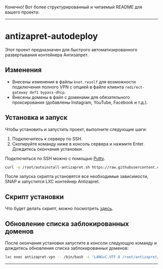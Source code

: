 Конечно! Вот более структурированный и читаемый README для вашего проекта:

---

# antizapret-autodeploy

Этот проект предназначен для быстрого автоматизированного развертывания контейнера Антизапрет.

## Изменения

- Внесены изменения в файлы `knot.resolf` для возможности подключения полного VPN с опцией в файле клиента `redirect-gateway def1 bypass-dhcp`.
- Внесены домены в файл с доменами для обязательного проксирования (добавлены Instagram, YouTube, Facebook и т.д.).

## Установка и запуск

Чтобы установить и запустить проект, выполните следующие шаги:

1. Подключитесь к серверу по SSH.
2. Скопируйте команду ниже в консоль сервера и нажмите Enter. Дождитесь окончания установки.

Подключиться по SSH можно с помощью [Putty](https://www.chiark.greenend.org.uk/~sgtatham/putty/latest.html).

```sh
curl -o /root/autoinstall-antizapret.sh https://raw.githubusercontent.com/drno88/antizapret-autodeploy/main/autoinstall-antizapret.sh && bash autoinstall-antizapret.sh
```

После запуска скрипта установятся все необходимые зависимости, SNAP и запустится LXC контейнер Antizapret.

## Скрипт установки

Что будет делать скрипт, можно посмотреть [здесь](https://github.com/drno88/antizapret-autodeploy/blob/main/autoinstall-antizapret.sh).

## Обновление списка заблокированных доменов

После окончания установки запустите в консоли следующую команду и дождитесь обновления списка заблокированных доменов:

```sh
lxc exec antizapret-vpn -- /bin/bash -c "LANG=C.UTF-8 /root/antizapret/doall.sh"
```

---
